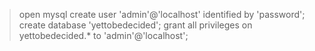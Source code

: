 >open mysql
>create user 'admin'@'localhost' identified by 'password';
>create database 'yettobedecided';
>grant all privileges on yettobedecided.* to 'admin'@'localhost';
